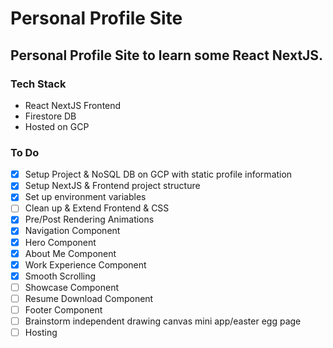 # Personal Profile Site
Personal Profile Site to learn some React NextJS.
---

### Tech Stack
- React NextJS Frontend
- Firestore DB
- Hosted on GCP

### To Do
- [x] Setup Project & NoSQL DB on GCP with static profile information
- [x] Setup NextJS & Frontend project structure
- [x] Set up environment variables 
- [ ] Clean up & Extend Frontend & CSS
- [x] Pre/Post Rendering Animations
- [x] Navigation Component
- [x] Hero Component
- [x] About Me Component
- [x] Work Experience Component
- [x] Smooth Scrolling
- [ ] Showcase Component
- [ ] Resume Download Component
- [ ] Footer Component
- [ ] Brainstorm independent drawing canvas mini app/easter egg page
- [ ] Hosting